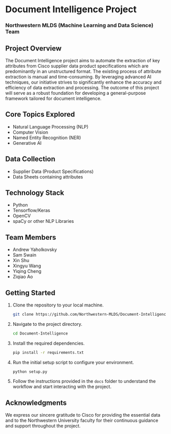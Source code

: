 # Document Intelligence Project
### Northwestern MLDS (Machine Learning and Data Science) Team

## Project Overview

The Document Intelligence project aims to automate the extraction of key attributes from Cisco supplier data product specifications which are predominantly in an unstructured format. The existing process of attribute extraction is manual and time-consuming. By leveraging advanced AI techniques, our initiative strives to significantly enhance the accuracy and efficiency of data extraction and processing. The outcome of this project will serve as a robust foundation for developing a general-purpose framework tailored for document intelligence.

## Core Topics Explored

- Natural Language Processing (NLP)
- Computer Vision
- Named Entity Recognition (NER)
- Generative AI

## Data Collection

- Supplier Data (Product Specifications)
- Data Sheets containing attributes

## Technology Stack

- Python
- Tensorflow/Keras
- OpenCV
- spaCy or other NLP Libraries

## Team Members

- Andrew Yaholkovsky
- Sam Swain
- Xin Shu
- Xingyu Wang
- Yiqing Cheng
- Ziqiao Ao

## Getting Started

1. Clone the repository to your local machine.
   ```bash
   git clone https://github.com/Northwestern-MLDS/Document-Intelligence.git
   ```
2. Navigate to the project directory.
   ```bash
   cd Document-Intelligence
   ```
3. Install the required dependencies.
   ```bash
   pip install -r requirements.txt
   ```
4. Run the initial setup script to configure your environment.
   ```bash
   python setup.py
   ```
5. Follow the instructions provided in the `docs` folder to understand the workflow and start interacting with the project.

## Acknowledgments

We express our sincere gratitude to Cisco for providing the essential data and to the Northwestern University faculty for their continuous guidance and support throughout the project.